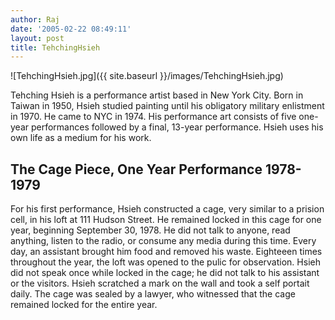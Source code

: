 ```yaml
---
author: Raj
date: '2005-02-22 08:49:11'
layout: post
title: TehchingHsieh
---
```


![TehchingHsieh.jpg]({{ site.baseurl }}/images/TehchingHsieh.jpg)

Tehching Hsieh is a performance artist based in New York City. Born in Taiwan in 1950, Hsieh studied painting until his obligatory military enlistment in 1970. He came to NYC in 1974. His performance art consists of five one-year performances followed by a final, 13-year performance. Hsieh uses his own life as a medium for his work.

## The Cage Piece, One Year Performance 1978-1979
For his first performance, Hsieh constructed a cage, very similar to a prision cell, in his loft at 111 Hudson Street. He remained locked in this cage for one year, beginning September 30, 1978. He did not talk to anyone, read anything, listen to the radio, or consume any media during this time. Every day, an assistant brought him food and removed his waste. Eighteeen times throughout the year, the loft was opened to the pulic for observation. Hsieh did not speak once while locked in the cage; he did not talk to his assistant or the visitors. Hsieh scratched a mark on the wall and took a self portait daily. The cage was sealed by a lawyer, who witnessed that the cage remained locked for the entire year.
